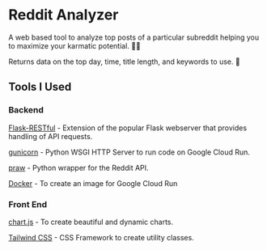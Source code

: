 # Reddit Analyzer

A web based tool to analyze top posts of a particular subreddit helping you to maximize your karmatic potential. 🧑‍💻

Returns data on the top day, time, title length, and keywords to use. 📧

## Tools I Used

### Backend

[Flask-RESTful](https://flask-restful.readthedocs.io/en/latest/) - Extension of the popular Flask webserver that provides handling of API requests.

[gunicorn](https://gunicorn.org/) - Python WSGI HTTP Server to run code on Google Cloud Run.

[praw](https://praw.readthedocs.io/en/stable/) - Python wrapper for the Reddit API.

[Docker](https://www.docker.com/) - To create an image for Google Cloud Run

### Front End

[chart.js](https://www.chartjs.org/) - To create beautiful and dynamic charts.

[Tailwind CSS](https://tailwindcss.com/) - CSS Framework to create utility classes.